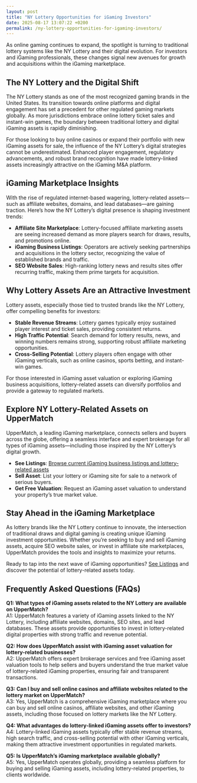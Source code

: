 ```yaml
---
layout: post
title: "NY Lottery Opportunities for iGaming Investors"
date: 2025-08-17 13:07:22 +0200
permalink: /ny-lottery-opportunities-for-igaming-investors/
---
```

As online gaming continues to expand, the spotlight is turning to traditional lottery systems like the NY Lottery and their digital evolution. For investors and iGaming professionals, these changes signal new avenues for growth and acquisitions within the iGaming marketplace.

## The NY Lottery and the Digital Shift

The NY Lottery stands as one of the most recognized gaming brands in the United States. Its transition towards online platforms and digital engagement has set a precedent for other regulated gaming markets globally. As more jurisdictions embrace online lottery ticket sales and instant-win games, the boundary between traditional lottery and digital iGaming assets is rapidly diminishing.

For those looking to buy online casinos or expand their portfolio with new iGaming assets for sale, the influence of the NY Lottery’s digital strategies cannot be underestimated. Enhanced player engagement, regulatory advancements, and robust brand recognition have made lottery-linked assets increasingly attractive on the iGaming M&A platform.

## iGaming Marketplace Insights

With the rise of regulated internet-based wagering, lottery-related assets—such as affiliate websites, domains, and lead databases—are gaining traction. Here’s how the NY Lottery’s digital presence is shaping investment trends:

- **Affiliate Site Marketplace**: Lottery-focused affiliate marketing assets are seeing increased demand as more players search for draws, results, and promotions online.
- **iGaming Business Listings**: Operators are actively seeking partnerships and acquisitions in the lottery sector, recognizing the value of established brands and traffic.
- **SEO Website Sales**: High-ranking lottery news and results sites offer recurring traffic, making them prime targets for acquisition.

## Why Lottery Assets Are an Attractive Investment

Lottery assets, especially those tied to trusted brands like the NY Lottery, offer compelling benefits for investors:

- **Stable Revenue Streams**: Lottery games typically enjoy sustained player interest and ticket sales, providing consistent returns.
- **High Traffic Potential**: Search demand for lottery results, news, and winning numbers remains strong, supporting robust affiliate marketing opportunities.
- **Cross-Selling Potential**: Lottery players often engage with other iGaming verticals, such as online casinos, sports betting, and instant-win games.

For those interested in iGaming asset valuation or exploring iGaming business acquisitions, lottery-related assets can diversify portfolios and provide a gateway to regulated markets.

## Explore NY Lottery-Related Assets on UpperMatch

UpperMatch, a leading iGaming marketplace, connects sellers and buyers across the globe, offering a seamless interface and expert brokerage for all types of iGaming assets—including those inspired by the NY Lottery’s digital growth.

- **See Listings**: [Browse current iGaming business listings and lottery-related assets](https://www.uppermatch.com)
- **Sell Asset**: List your lottery or iGaming site for sale to a network of serious buyers.
- **Get Free Valuation**: Request an iGaming asset valuation to understand your property’s true market value.

## Stay Ahead in the iGaming Marketplace

As lottery brands like the NY Lottery continue to innovate, the intersection of traditional draws and digital gaming is creating unique iGaming investment opportunities. Whether you’re seeking to buy and sell iGaming assets, acquire SEO website sales, or invest in affiliate site marketplaces, UpperMatch provides the tools and insights to maximize your returns.

Ready to tap into the next wave of iGaming opportunities? [See Listings](https://www.uppermatch.com) and discover the potential of lottery-related assets today.

## Frequently Asked Questions (FAQs)

**Q1: What types of iGaming assets related to the NY Lottery are available on UpperMatch?**  
A1: UpperMatch features a variety of iGaming assets linked to the NY Lottery, including affiliate websites, domains, SEO sites, and lead databases. These assets provide opportunities to invest in lottery-related digital properties with strong traffic and revenue potential.

**Q2: How does UpperMatch assist with iGaming asset valuation for lottery-related businesses?**  
A2: UpperMatch offers expert brokerage services and free iGaming asset valuation tools to help sellers and buyers understand the true market value of lottery-related iGaming properties, ensuring fair and transparent transactions.

**Q3: Can I buy and sell online casinos and affiliate websites related to the lottery market on UpperMatch?**  
A3: Yes, UpperMatch is a comprehensive iGaming marketplace where you can buy and sell online casinos, affiliate websites, and other iGaming assets, including those focused on lottery markets like the NY Lottery.

**Q4: What advantages do lottery-linked iGaming assets offer to investors?**  
A4: Lottery-linked iGaming assets typically offer stable revenue streams, high search traffic, and cross-selling potential with other iGaming verticals, making them attractive investment opportunities in regulated markets.

**Q5: Is UpperMatch’s iGaming marketplace available globally?**  
A5: Yes, UpperMatch operates globally, providing a seamless platform for buying and selling iGaming assets, including lottery-related properties, to clients worldwide.

<script type="application/ld+json">
{
  "@context": "https://schema.org",
  "@type": "BlogPosting",
  "headline": "NY Lottery Opportunities for iGaming Investors",
  "description": "Explore the growing opportunities that the NY Lottery presents for iGaming investors. Learn how lottery-related assets are shaping the iGaming marketplace and discover investment potential on UpperMatch.",
  "image": "https://www.uppermatch.com/logo.png",
  "author": {
    "@type": "Person",
    "name": "UpperMatch"
  },
  "publisher": {
    "@type": "Organization",
    "name": "UpperMatch",
    "logo": {
      "@type": "ImageObject",
      "url": "https://www.uppermatch.com/logo.png"
    }
  },
  "datePublished": "2024-06-01",
  "dateModified": "2024-06-01",
  "mainEntityOfPage": {
    "@type": "WebPage",
    "@id": "https://www.uppermatch.com/blog/ny-lottery-opportunities"
  }
}
</script>

<script type="application/ld+json">
{
  "@context": "https://schema.org",
  "@type": "FAQPage",
  "mainEntity": [
    {
      "@type": "Question",
      "name": "What types of iGaming assets related to the NY Lottery are available on UpperMatch?",
      "acceptedAnswer": {
        "@type": "Answer",
        "text": "UpperMatch features a variety of iGaming assets linked to the NY Lottery, including affiliate websites, domains, SEO sites, and lead databases. These assets provide opportunities to invest in lottery-related digital properties with strong traffic and revenue potential."
      }
    },
    {
      "@type": "Question",
      "name": "How does UpperMatch assist with iGaming asset valuation for lottery-related businesses?",
      "acceptedAnswer": {
        "@type": "Answer",
        "text": "UpperMatch offers expert brokerage services and free iGaming asset valuation tools to help sellers and buyers understand the true market value of lottery-related iGaming properties, ensuring fair and transparent transactions."
      }
    },
    {
      "@type": "Question",
      "name": "Can I buy and sell online casinos and affiliate websites related to the lottery market on UpperMatch?",
      "acceptedAnswer": {
        "@type": "Answer",
        "text": "Yes, UpperMatch is a comprehensive iGaming marketplace where you can buy and sell online casinos, affiliate websites, and other iGaming assets, including those focused on lottery markets like the NY Lottery."
      }
    },
    {
      "@type": "Question",
      "name": "What advantages do lottery-linked iGaming assets offer to investors?",
      "acceptedAnswer": {
        "@type": "Answer",
        "text": "Lottery-linked iGaming assets typically offer stable revenue streams, high search traffic, and cross-selling potential with other iGaming verticals, making them attractive investment opportunities in regulated markets."
      }
    },
    {
      "@type": "Question",
      "name": "Is UpperMatch’s iGaming marketplace available globally?",
      "acceptedAnswer": {
        "@type": "Answer",
        "text": "Yes, UpperMatch operates globally, providing a seamless platform for buying and selling iGaming assets, including lottery-related properties, to clients worldwide."
      }
    }
  ]
}
</script>
